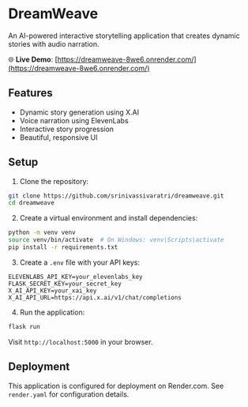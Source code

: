 # DreamWeave

An AI-powered interactive storytelling application that creates dynamic stories with audio narration.

🌐 **Live Demo**: [https://dreamweave-8we6.onrender.com/](https://dreamweave-8we6.onrender.com/)

## Features
- Dynamic story generation using X.AI
- Voice narration using ElevenLabs
- Interactive story progression
- Beautiful, responsive UI

## Setup

1. Clone the repository:
```bash
git clone https://github.com/srinivassivaratri/dreamweave.git
cd dreamweave
```

2. Create a virtual environment and install dependencies:
```bash
python -m venv venv
source venv/bin/activate  # On Windows: venv\Scripts\activate
pip install -r requirements.txt
```

3. Create a `.env` file with your API keys:
```
ELEVENLABS_API_KEY=your_elevenlabs_key
FLASK_SECRET_KEY=your_secret_key
X_AI_API_KEY=your_xai_key
X_AI_API_URL=https://api.x.ai/v1/chat/completions
```

4. Run the application:
```bash
flask run
```

Visit `http://localhost:5000` in your browser.

## Deployment
This application is configured for deployment on Render.com. See `render.yaml` for configuration details. 